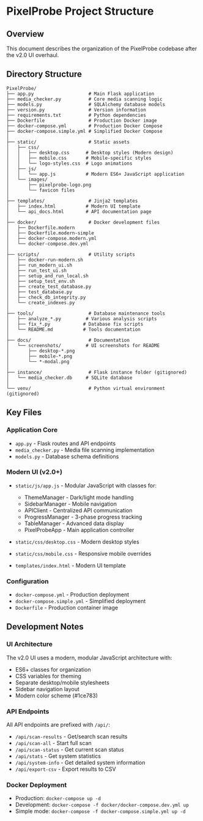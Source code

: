# PixelProbe Project Structure

## Overview
This document describes the organization of the PixelProbe codebase after the v2.0 UI overhaul.

## Directory Structure

```
PixelProbe/
├── app.py                    # Main Flask application
├── media_checker.py          # Core media scanning logic
├── models.py                 # SQLAlchemy database models
├── version.py                # Version information
├── requirements.txt          # Python dependencies
├── Dockerfile                # Production Docker image
├── docker-compose.yml        # Production Docker Compose
├── docker-compose.simple.yml # Simplified Docker Compose
│
├── static/                   # Static assets
│   ├── css/
│   │   ├── desktop.css      # Desktop styles (Modern design)
│   │   ├── mobile.css       # Mobile-specific styles
│   │   └── logo-styles.css  # Logo animations
│   ├── js/
│   │   └── app.js           # Modern ES6+ JavaScript application
│   └── images/
│       ├── pixelprobe-logo.png
│       └── favicon files
│
├── templates/                # Jinja2 templates
│   ├── index.html           # Modern UI template
│   └── api_docs.html        # API documentation page
│
├── docker/                   # Docker development files
│   ├── Dockerfile.modern
│   ├── Dockerfile.modern-simple
│   ├── docker-compose.modern.yml
│   └── docker-compose.dev.yml
│
├── scripts/                  # Utility scripts
│   ├── docker-run-modern.sh
│   ├── run_modern_ui.sh
│   ├── run_test_ui.sh
│   ├── setup_and_run_local.sh
│   ├── setup_test_env.sh
│   ├── create_test_database.py
│   ├── test_database.py
│   ├── check_db_integrity.py
│   └── create_indexes.py
│
├── tools/                    # Database maintenance tools
│   ├── analyze_*.py         # Various analysis scripts
│   ├── fix_*.py            # Database fix scripts
│   └── README.md           # Tools documentation
│
├── docs/                     # Documentation
│   └── screenshots/         # UI screenshots for README
│       ├── desktop-*.png
│       ├── mobile-*.png
│       └── *-modal.png
│
├── instance/                 # Flask instance folder (gitignored)
│   └── media_checker.db     # SQLite database
│
└── venv/                     # Python virtual environment (gitignored)
```

## Key Files

### Application Core
- `app.py` - Flask routes and API endpoints
- `media_checker.py` - Media file scanning implementation
- `models.py` - Database schema definitions

### Modern UI (v2.0+)
- `static/js/app.js` - Modular JavaScript with classes for:
  - ThemeManager - Dark/light mode handling
  - SidebarManager - Mobile navigation
  - APIClient - Centralized API communication
  - ProgressManager - 3-phase progress tracking
  - TableManager - Advanced data display
  - PixelProbeApp - Main application controller

- `static/css/desktop.css` - Modern desktop styles
- `static/css/mobile.css` - Responsive mobile overrides
- `templates/index.html` - Modern UI template

### Configuration
- `docker-compose.yml` - Production deployment
- `docker-compose.simple.yml` - Simplified deployment
- `Dockerfile` - Production container image

## Development Notes

### UI Architecture
The v2.0 UI uses a modern, modular JavaScript architecture with:
- ES6+ classes for organization
- CSS variables for theming
- Separate desktop/mobile stylesheets
- Sidebar navigation layout
- Modern color scheme (#1ce783)

### API Endpoints
All API endpoints are prefixed with `/api/`:
- `/api/scan-results` - Get/search scan results
- `/api/scan-all` - Start full scan
- `/api/scan-status` - Get current scan status
- `/api/stats` - Get system statistics
- `/api/system-info` - Get detailed system information
- `/api/export-csv` - Export results to CSV

### Docker Deployment
- Production: `docker-compose up -d`
- Development: `docker-compose -f docker/docker-compose.dev.yml up`
- Simple mode: `docker-compose -f docker-compose.simple.yml up -d`